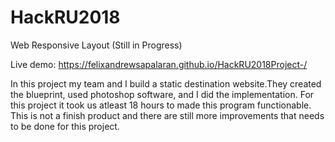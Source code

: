 # HackRU2018
Web Responsive Layout 
(Still in Progress)

Live demo:  https://felixandrewsapalaran.github.io/HackRU2018Project-/

In this project my team and I build a static destination website.They created the blueprint, used photoshop software, and I did the implementation. For this project it took us atleast 18 hours to made this program functionable. This is not a finish product and there are still more improvements that needs to be done for this project. 
